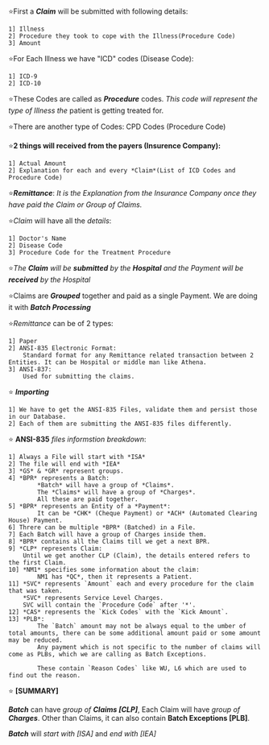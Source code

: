 ⭐First a ***Claim*** will be submitted with following details:

	1] Illness
	2] Procedure they took to cope with the Illness(Procedure Code)
	3] Amount


⭐For Each Illness we have "ICD" codes (Disease Code):

	1] ICD-9
	2] ICD-10

⭐These Codes are called as ***Procedure*** codes. *This code will represent the type of Illness the*
patient is getting treated for.

⭐There are another type of Codes:
	CPD Codes (Procedure Code)

⭐**2 things will received from the payers (Insurence Company):**

	1] Actual Amount
	2] Explanation for each and every *Claim*(List of ICD Codes and Procedure Code)

⭐***Remittance***:
	*It is the Explanation from the Insurance Company once they have paid the Claim or Group of Claims.*

⭐*Claim* will have all the *details*:
	
	1] Doctor's Name
	2] Disease Code
	3] Procedure Code for the Treatment Procedure

⭐*The **Claim** will be ***submitted*** by the **Hospital** and the Payment will be ***received*** by the Hospital*

⭐Claims are ***Grouped*** together and paid as a single Payment.
	We are doing it with ***Batch Processing***

⭐*Remittance* can be of 2 types:

	1] Paper
	2] ANSI-835 Electronic Format:
		Standard format for any Remittance related transaction between 2 Entities. It can be Hospital or middle man like Athena.
	3] ANSI-837:
		Used for submitting the claims.

⭐ ***Importing***

	1] We have to get the ANSI-835 Files, validate them and persist those in our Database.
	2] Each of them are submitting the ANSI-835 files differently.


⭐ **ANSI-835** *files informstion breakdown*:

	1] Always a File will start with *ISA*
	2] The file will end with *IEA*
	3] *GS* & *GR* represent groups.
	4] *BPR* represents a Batch:
			*Batch* will have a group of *Claims*.
			The *Claims* will have a group of *Charges*.
			All these are paid together.
	5] *BPR* represents an Entity of a *Payment*:
			It can be *CHK* (Cheque Payment) or *ACH* (Automated Clearing House) Payment.
	6] Threre can be multiple *BPR* (Batched) in a File.
	7] Each Batch will have a group of Charges inside them.
	8] *BPR* contains all the Claims till we get a next BPR.
	9] *CLP* represents Claim:
		Until we get another CLP (Claim), the details entered refers to the first Claim.
	10] *NM1* specifies some information about the claim:
			NM1 has *QC*, then it represents a Patient.
	11] *SVC* represents `Amount` each and every procedure for the claim that was taken.
		*SVC* represents Service Level Charges.
		SVC will contain the `Procedure Code` after '*'.
	12] *CAS* represents the `Kick Codes` with the `Kick Amount`.
	13] *PLB*:
			The `Batch` amount may not be always equal to the umber of total amounts, there can be some additional amount paid or some amount may be reduced.
			Any payment which is not specific to the number of claims will come as PLBs, which we are calling as Batch Exceptions.

			These contain `Reason Codes` like WU, L6 which are used to find out the reason.

⭐ **[SUMMARY]**

***Batch*** can have *group of **Claims [CLP]***, Each Claim will have *group of **Charges***. Other than Claims, it can also contain **Batch Exceptions [PLB]**.

***Batch*** will *start with [ISA]* and *end with [IEA]*


